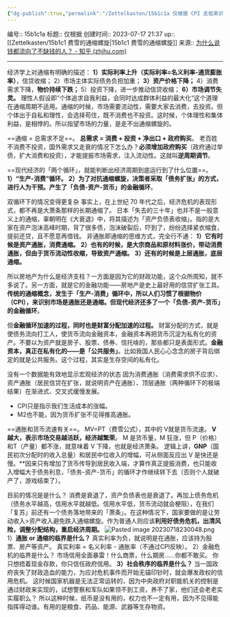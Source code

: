 ```yaml
---
{"dg-publish":true,"permalink":"/Zettelkasten/15b1c1a 仅根据 CPI 走低来识别通缩是远远不够的/","dgPassFrontmatter":true}
---
```


编号:: 15b1c1a
标题:: 仅根据
创建时间:: 2023-07-17 21:37
up:: [[Zettelkasten/15b1c1 费雪的通缩螺旋\|15b1c1 费雪的通缩螺旋]]
来源:: [为什么说钱都流向了不缺钱的人？ - 知乎 (zhihu.com)](https://www.zhihu.com/question/559132581/answer/3001588597)

---

经济学上对通缩有明确的描述：
**1）实际利率上升（实际利率=名义利率-通货膨胀率）**，信贷收缩；
2）市场主体实际债务负担加重；
**3）资产价格下降；**
4）消费需求下降，**物价持续下跌；**
5）投资下降，进一步推动信贷收缩；
**6）市场调节失灵。**
理性人假设即”个体追求自我利益，会同时达成群体利益的最大化“这个道理在通缩周期不适用。通缩的时候，市场需要流动性，需要大家去消费，去投资。但个体出于自私和理性，会选择苟住，既不消费也不投资。这时候，个体理性和集体利益，是相悖的。所以指望市场的力量，是走不出通缩螺旋的。

==通缩 = 总需求不足==。
**总需求** **= 消费 + 投资 + 净出口 + 政府购买**。
老百姓不消费不投资，国外需求又走衰的情况下怎么办？**必须增加政府购买**（政府通过举债，扩大消费和投资），才能提振市场需求，注入流动性。这就叫**逆周期调节**。

==现代经济的「两个循环」，就能判断出经济周期到底运行到了什么位置==。
**1）“生产-消费”循环。**
**2）为了对抗通缩螺旋，决策者采取「债务扩张」的方式，进行人为干预。产生了「负债-资产-货币」的金融循环**。

双循环下的情况变得更复杂
事实上，在上世纪 70 年代之后，经济危机的表现形式，都不再是大萧条那样的长期通缩了。
日本「失去的三十年」也并不是一般意义上的通缩，辜朝明在《大衰退》中，将其描述为「资产负债表收缩」。指的是大家在资产泡沫高峰时期，背了很多债，泡沫破裂后，吓到了，纷纷选择紧衣缩食，提前还贷，且不愿意再借钱。
非通胀即通缩的思维方式，完全行不通：
**1）它有时候是资产通胀，消费通缩。**
**2）也有的时候，是大宗商品和原材料涨价，带动消费通胀，但由于货币流动性收缩，导致资产通缩。**
**3）还有的时候是上层通胀，底层通缩。**

所以房地产为什么是经济支柱？一方面是因为它的财政功能，这个众所周知，就不多说了。另一方面，就是它的金融功能——房地产是史上最好用的信贷扩张工具。
**传统的通缩概念，发生于「生产-消费」循环中，所以人们习惯了根据物价（CPI），来识别市场是通胀还是通缩。但现代经济还多了一个「负债-资产-货币」的金融循环**。

但**金融循环加速的过程，同时也是财富分配加速的过程。**
财富分配的方式，就是使债务流向打工人，使货币流向金融资本，金融资本再把货币沉淀为私有化的资产。不要以为资产就是房子、股票、债券、信托啥的，那些都只是表面形式。**金融资本，真正在私有化的——是「公共服务」**。比如我国人民心心念念的房子背后绑定的就是公共服务。这个过程，其实是生存空间的私有化。

没有一个数据能有效地显示宏观经济的状态
因为消费通胀（消费需求供不应求）、资产通胀（居民信贷在扩张，就说明资产在通胀）、顶层通胀（两种循环下的极端结果）在渐进式、交叉式缓慢发展。
- CPI只是指示我们生活成本的涨幅。
- M2也不能，因为货币扩张不见得推高通胀。

==通胀和货币流速有关==。
MV=PT（费雪公式），其中的 V就是货币流速。
**V 越大，表示市场交易越活跃，经济越繁荣**。
M 是货币量，M 狂涨，但 P（价格）和T（产量）都不涨，就意味着 V 下降，也就是经济萧条。
逻辑上讲，**GNP**（国民初次分配时的收入总量）和居民中位收入的增幅，可从侧面反应出 V 是快还是慢。**因来只有增加了货币传导到居民收入端，才算作真正提振消费，也只能收入增幅大于债务利息，「债务-资产-货币」的循环才作继续转下去（否则个人就破产了，游戏结束了）。

目前的情况是是什么？
消费是衰退了，资产负债表也是衰退了。再加上债务危机（债务水平越高，信用水平就越低。信用水平低，货币流动就会梗阻），在我们「复苏」前还有一个债务落地带来的「萧条」。在这种情况下，国家要做的是让劳动收入>资产收入避免跌入通缩螺旋。作为普通人则应该**利用好债务危机，出清风险，调整分配结构，重启经济周期。**
![Pasted image 20230718230048.png](/img/user/attachment/Pasted%20image%2020230718230048.png)
1）**通胀 or 通缩的临界是什么？**
真实利率为负，就说明是在通胀，应该持为股票、房产等资产。
真实利率 = 名义利率 - 通胀率（不通过CPI反映）。
2）金融危机的临界是什么？
市场信用全面暴雷！什么商票，什么期房……你都不敢买。
你只想捂着现金存款，你只信任政府信用。
**3）社会秩序的临界是什么？**
当一国政府丧失了财政造血的能力，为应对危机事件而开始无锚印钞时，就会爆发政权的信用危机。
这时候国家机器是无法正常运转的，因为中央政府对职能机关的控制是通过财政来实现的，试想警察和军队如果领不到工资，养不了家，他们还会老老实实履职么？
所以这种时候，纸币是没有用的，权力也不一定有用，因为不见得能指挥得动谁。有用的是粮食、药品、能源、武器等生存物资。
